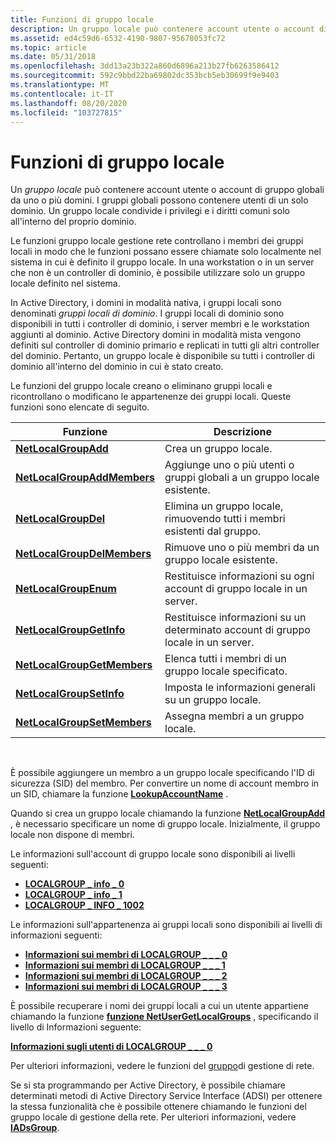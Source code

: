```yaml
---
title: Funzioni di gruppo locale
description: Un gruppo locale può contenere account utente o account di gruppo globali da uno o più domini. I gruppi globali possono contenere utenti di un solo dominio. Un gruppo locale condivide i privilegi e i diritti comuni solo all'interno del proprio dominio.
ms.assetid: ed4c59d6-6532-4190-9807-95678053fc72
ms.topic: article
ms.date: 05/31/2018
ms.openlocfilehash: 3dd13a23b322a860d6896a213b27fb6263586412
ms.sourcegitcommit: 592c9bbd22ba69802dc353bcb5eb30699f9e9403
ms.translationtype: MT
ms.contentlocale: it-IT
ms.lasthandoff: 08/20/2020
ms.locfileid: "103727815"
---
```

# <a name="local-group-functions"></a>Funzioni di gruppo locale

Un *gruppo locale* può contenere account utente o account di gruppo globali da uno o più domini. I gruppi globali possono contenere utenti di un solo dominio. Un gruppo locale condivide i privilegi e i diritti comuni solo all'interno del proprio dominio.

Le funzioni gruppo locale gestione rete controllano i membri dei gruppi locali in modo che le funzioni possano essere chiamate solo localmente nel sistema in cui è definito il gruppo locale. In una workstation o in un server che non è un controller di dominio, è possibile utilizzare solo un gruppo locale definito nel sistema.

In Active Directory, i domini in modalità nativa, i gruppi locali sono denominati *gruppi locali di dominio*. I gruppi locali di dominio sono disponibili in tutti i controller di dominio, i server membri e le workstation aggiunti al dominio. Active Directory domini in modalità mista vengono definiti sul controller di dominio primario e replicati in tutti gli altri controller del dominio. Pertanto, un gruppo locale è disponibile su tutti i controller di dominio all'interno del dominio in cui è stato creato.

Le funzioni del gruppo locale creano o eliminano gruppi locali e ricontrollano o modificano le appartenenze dei gruppi locali. Queste funzioni sono elencate di seguito.



| Funzione                                                   | Descrizione                                                             |
|------------------------------------------------------------|-------------------------------------------------------------------------|
| [**NetLocalGroupAdd**](/windows/desktop/api/Lmaccess/nf-lmaccess-netlocalgroupadd)               | Crea un gruppo locale.                                                  |
| [**NetLocalGroupAddMembers**](/windows/desktop/api/Lmaccess/nf-lmaccess-netlocalgroupaddmembers) | Aggiunge uno o più utenti o gruppi globali a un gruppo locale esistente.     |
| [**NetLocalGroupDel**](/windows/desktop/api/Lmaccess/nf-lmaccess-netlocalgroupdel)               | Elimina un gruppo locale, rimuovendo tutti i membri esistenti dal gruppo.    |
| [**NetLocalGroupDelMembers**](/windows/desktop/api/Lmaccess/nf-lmaccess-netlocalgroupdelmembers) | Rimuove uno o più membri da un gruppo locale esistente.               |
| [**NetLocalGroupEnum**](/windows/desktop/api/Lmaccess/nf-lmaccess-netlocalgroupenum)             | Restituisce informazioni su ogni account di gruppo locale in un server.         |
| [**NetLocalGroupGetInfo**](/windows/desktop/api/Lmaccess/nf-lmaccess-netlocalgroupgetinfo)       | Restituisce informazioni su un determinato account di gruppo locale in un server. |
| [**NetLocalGroupGetMembers**](/windows/desktop/api/Lmaccess/nf-lmaccess-netlocalgroupgetmembers) | Elenca tutti i membri di un gruppo locale specificato.                           |
| [**NetLocalGroupSetInfo**](/windows/desktop/api/Lmaccess/nf-lmaccess-netlocalgroupsetinfo)       | Imposta le informazioni generali su un gruppo locale.                           |
| [**NetLocalGroupSetMembers**](/windows/desktop/api/Lmaccess/nf-lmaccess-netlocalgroupsetmembers) | Assegna membri a un gruppo locale.                                       |



 

È possibile aggiungere un membro a un gruppo locale specificando l'ID di sicurezza (SID) del membro. Per convertire un nome di account membro in un SID, chiamare la funzione [**LookupAccountName**](/windows/desktop/api/winbase/nf-winbase-lookupaccountnamea) .

Quando si crea un gruppo locale chiamando la funzione [**NetLocalGroupAdd**](/windows/desktop/api/Lmaccess/nf-lmaccess-netlocalgroupadd) , è necessario specificare un nome di gruppo locale. Inizialmente, il gruppo locale non dispone di membri.

Le informazioni sull'account di gruppo locale sono disponibili ai livelli seguenti:

-   [**LOCALGROUP \_ info \_ 0**](/windows/desktop/api/Lmaccess/ns-lmaccess-localgroup_info_0)
-   [**LOCALGROUP \_ info \_ 1**](/windows/desktop/api/Lmaccess/ns-lmaccess-localgroup_info_1)
-   [**LOCALGROUP \_ INFO \_ 1002**](/windows/desktop/api/Lmaccess/ns-lmaccess-localgroup_info_1002)

Le informazioni sull'appartenenza ai gruppi locali sono disponibili ai livelli di informazioni seguenti:

-   [**Informazioni sui membri di LOCALGROUP \_ \_ \_ 0**](/windows/desktop/api/Lmaccess/ns-lmaccess-localgroup_members_info_0)
-   [**Informazioni sui membri di LOCALGROUP \_ \_ \_ 1**](/windows/desktop/api/Lmaccess/ns-lmaccess-localgroup_members_info_1)
-   [**Informazioni sui membri di LOCALGROUP \_ \_ \_ 2**](/windows/desktop/api/Lmaccess/ns-lmaccess-localgroup_members_info_2)
-   [**Informazioni sui membri di LOCALGROUP \_ \_ \_ 3**](/windows/desktop/api/Lmaccess/ns-lmaccess-localgroup_members_info_3)

È possibile recuperare i nomi dei gruppi locali a cui un utente appartiene chiamando la funzione [**funzione NetUserGetLocalGroups**](/windows/desktop/api/Lmaccess/nf-lmaccess-netusergetlocalgroups) , specificando il livello di Informazioni seguente:

[**Informazioni sugli utenti di LOCALGROUP \_ \_ \_ 0**](/windows/desktop/api/Lmaccess/ns-lmaccess-localgroup_users_info_0)

Per ulteriori informazioni, vedere le funzioni del [gruppo](group-functions.md)di gestione di rete.

Se si sta programmando per Active Directory, è possibile chiamare determinati metodi di Active Directory Service Interface (ADSI) per ottenere la stessa funzionalità che è possibile ottenere chiamando le funzioni del gruppo locale di gestione della rete. Per ulteriori informazioni, vedere [**IADsGroup**](/windows/desktop/api/iads/nn-iads-iadsgroup).

 

 